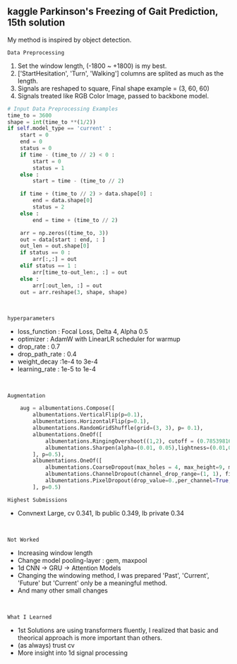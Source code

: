 ## kaggle Parkinson's Freezing of Gait Prediction, 15th solution


My method is inspired by object detection.
</br>

`Data Preprocessing`
1. Set the window length, (-1800 ~ +1800) is my best. </br>
2. ['StartHesitation', 'Turn', 'Walking'] columns are splited as much as the length.</br>
3. Signals are reshaped to square, Final shape example = (3, 60, 60) </br>
4. Signals treated like RGB Color Image, passed to backbone model.

```python
# Input Data Preprocessing Examples
time_to = 3600
shape = int(time_to **(1/2))
if self.model_type == 'current' :
    start = 0
    end = 0
    status = 0
    if time - (time_to // 2) < 0 :
        start = 0
        status = 1
    else :
        start = time - (time_to // 2)

    if time + (time_to // 2) > data.shape[0] :
        end = data.shape[0]
        status = 2
    else :
        end = time + (time_to // 2)

    arr = np.zeros((time_to, 3))
    out = data[start : end, : ]
    out_len = out.shape[0]
    if status == 0 :
        arr[:,:] = out
    elif status == 1 :
        arr[time_to-out_len:, :] = out
    else :
        arr[:out_len, :] = out
    out = arr.reshape(3, shape, shape)
```

</br>

`hyperparameters`

* loss_function : Focal Loss, Delta 4, Alpha 0.5</br>
* optimizer : AdamW with LinearLR scheduler for warmup</br>
* drop_rate : 0.7</br>
* drop_path_rate : 0.4</br>
* weight_decay :1e-4 to 3e-4</br>
* learning_rate : 1e-5 to 1e-4</br>
</br>

`Augmentation`
```python
    aug = albumentations.Compose([
        albumentations.VerticalFlip(p=0.1),
        albumentations.HorizontalFlip(p=0.1),
        albumentations.RandomGridShuffle(grid=(3, 3), p= 0.1),
        albumentations.OneOf([
            albumentations.RingingOvershoot((1,2), cutoff = (0.7853981633974483, 1.207963267948966),p=0.1),
            albumentations.Sharpen(alpha=(0.01, 0.05),lightness=(0.01,0.05),p=0.1),
        ], p=0.5),  
        albumentations.OneOf([
            albumentations.CoarseDropout(max_holes = 4, max_height=9, max_width = 9, p=0.1),
            albumentations.ChannelDropout(channel_drop_range=(1, 1), fill_value = 0., p=0.1),
            albumentations.PixelDropout(drop_value=0.,per_channel=True, p = 0.1),
        ], p=0.5)
```

`Highest Submissions`
* Convnext Large, cv 0.341, lb public 0.349, lb private 0.34 
</br>

`Not Worked`
* Increasing window length
* Change model pooling-layer : gem, maxpool
* 1d CNN -> GRU -> Attention Models
* Changing the windowing method, I was prepared 'Past', 'Current', 'Future' but 'Current' only be a meaningful method.
* And many other small changes
</br>

`What I Learned`
* 1st Solutions are using transformers fluently, I realized that basic and theorical approach is more important than others.
* (as always) trust cv
* More insight into 1d signal processing
</br>
